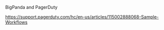 
BigPanda and PagerDuty

https://support.pagerduty.com/hc/en-us/articles/115002888068-Sample-Workflows
